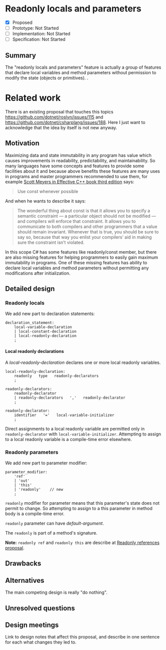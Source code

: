 # Readonly locals and parameters

* [x] Proposed
* [ ] Prototype: Not Started
* [ ] Implementation: Not Started
* [ ] Specification: Not Started

## Summary
[summary]: #summary
The "readonly locals and parameters" feature is actually a group of features that declare local variables and method parameters without permission to modify the state (objects or primitives).
.

# Related work

There is an existing proposal that touches this topics https://github.com/dotnet/roslyn/issues/115 and https://github.com/dotnet/csharplang/issues/188.
Here I just want to acknowledge that the idea by itself is not new anyway.

## Motivation

Maximizing data and state immutability in any program has value which causes improvements in readability, predictability, and maintainability. So many languages have some concepts and features to provide some facilities about it and because above benefits these features are many uses in programs and master programmers recommended to use them, for example [Scott Meyers in Effective C++ book third edition](https://en.wikipedia.org/wiki/Scott_Meyers) says:
> Use const whenever possible

And when he wants to describe it says:

>The wonderful thing about const is that it allows you to specify a semantic constraint — a particular object should not be modified — and compilers will enforce that constraint. It allows you to communicate to both compilers and other programmers that a value should remain invariant. Whenever that is true, you should be sure to say so, because that way you enlist your compilers’ aid in making sure the
constraint isn’t violated.

In this scope C# has some features like readonly/const member, but there are also missing features for helping programmers to easily gain maximum immutability in programs. One of these missing features has ability to declare local variables and method parameters without permitting any modifications after initialization. 

## Detailed design
[design]: #detailed-design

### Readonly locals
We add new part to declaration statements:

``` antlr
declaration_statement:
    local-variable-declaration
    | local-constant-declaration
    | local-readonly-declaration
    ;
```

#### Local readonly declarations
A *local-readonly-declaration* declares one or more local readonly variables.

``` antlr
local-readonly-declaration:
    readonly   type   readonly-declarators
    ;
    
readonly-declarators:
    readonly-declarator
    | readonly-declarators   ','   readonly-declarator
    ;

readonly-declarator:
    identifier   '='   local-variable-initializer
    ;
```
Direct assignments to a local readonly variable are permitted only in `readonly-declarator` with `local-variable-initializer`. Attempting to assign to a local readonly variable is a compile-time error elsewhere.

### Readonly parameters
We add new part to parameter modifier:

``` antlr
parameter_modifier:
    'ref'
    | 'out'
    | 'this'
    | 'readonly'    // new
    ;
```
`readonly` modifier for parameter means that this parameter's state does not permit to change. So attempting to assign to a this parameter in method body is a compile-time error.

`readonly` parameter can have *default-argument*.

The `readonly` is part of a method's signature.

**Note:** `readonly ref` and `readonly this` are describe at [Readonly references proposal](readonly-ref.md).

## Drawbacks
[drawbacks]: #drawbacks

## Alternatives
[alternatives]: #alternatives

The main competing design is really "do nothing".

## Unresolved questions
[unresolved]: #unresolved-questions

## Design meetings

Link to design notes that affect this proposal, and describe in one sentence for each what changes they led to.
